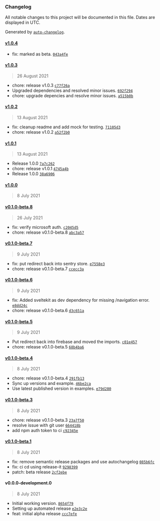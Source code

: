 ### Changelog

All notable changes to this project will be documented in this file. Dates are displayed in UTC.

Generated by [`auto-changelog`](https://github.com/CookPete/auto-changelog).

#### [v1.0.4](https://github.com/jerrythomas/sentry/compare/v1.0.3...v1.0.4)

- fix: marked as beta. [`043a4fe`](https://github.com/jerrythomas/sentry/commit/043a4fee043e6110cf34c57e378eadfb490534a1)

#### [v1.0.3](https://github.com/jerrythomas/sentry/compare/v1.0.2...v1.0.3)

> 26 August 2021

- chore: release v1.0.3 [`c77f26a`](https://github.com/jerrythomas/sentry/commit/c77f26a3db597f2dfc9d0d808fbda16365d2d722)
- Upgraded dependencies and resolved minor issues. [`692f294`](https://github.com/jerrythomas/sentry/commit/692f29498c7c3c35e5899034971304e05c6d1b79)
- chore: upgrade depencies and resolve minor issues. [`a515b0b`](https://github.com/jerrythomas/sentry/commit/a515b0b01f8e51688662afa382a2a662a5322455)

#### [v1.0.2](https://github.com/jerrythomas/sentry/compare/v1.0.1...v1.0.2)

> 13 August 2021

- fix: cleanup readme and add mock for testing. [`71105d3`](https://github.com/jerrythomas/sentry/commit/71105d3a9452cbd67abf2dff966ba2089092c67e)
- chore: release v1.0.2 [`a52f2b0`](https://github.com/jerrythomas/sentry/commit/a52f2b051634d31a5c96424bd44d06143c0a5d35)

#### [v1.0.1](https://github.com/jerrythomas/sentry/compare/v1.0.0...v1.0.1)

> 13 August 2021

- Release 1.0.0 [`7a7c262`](https://github.com/jerrythomas/sentry/commit/7a7c2624e2bb84409c04beaa45989b489ea1c01e)
- chore: release v1.0.1 [`4745a4b`](https://github.com/jerrythomas/sentry/commit/4745a4be0b902b34eaa2f42a22becf1cb12d6a28)
- Release 1.0.0 [`38a6906`](https://github.com/jerrythomas/sentry/commit/38a6906b26610462a5c276c07bd606bd23ff54e8)

#### [v1.0.0](https://github.com/jerrythomas/sentry/compare/v0.1.0-beta.8...v1.0.0)

> 8 July 2021

#### [v0.1.0-beta.8](https://github.com/jerrythomas/sentry/compare/v0.1.0-beta.7...v0.1.0-beta.8)

> 26 July 2021

- fix: verify microsoft auth. [`c2045d5`](https://github.com/jerrythomas/sentry/commit/c2045d51680a6c44da252c04a184d9881a040d22)
- chore: release v0.1.0-beta.8 [`abc3a57`](https://github.com/jerrythomas/sentry/commit/abc3a57f87a80d8334112eece5f2ce5ff633ed4e)

#### [v0.1.0-beta.7](https://github.com/jerrythomas/sentry/compare/v0.1.0-beta.6...v0.1.0-beta.7)

> 9 July 2021

- fix: put redirect back into sentry store. [`e7558e3`](https://github.com/jerrythomas/sentry/commit/e7558e350a1d6c65d5e07637e00e78e4c79acf15)
- chore: release v0.1.0-beta.7 [`ccecc3a`](https://github.com/jerrythomas/sentry/commit/ccecc3a1a63107232efaee59af71ccb997172f23)

#### [v0.1.0-beta.6](https://github.com/jerrythomas/sentry/compare/v0.1.0-beta.5...v0.1.0-beta.6)

> 9 July 2021

- fix: Added sveltekit as dev dependency for missing /navigation error. [`e8dd24c`](https://github.com/jerrythomas/sentry/commit/e8dd24ca73635ad8c8871733f93e2168dc335404)
- chore: release v0.1.0-beta.6 [`d3c651a`](https://github.com/jerrythomas/sentry/commit/d3c651a187f221abe9f705f6104e29ac80fe6021)

#### [v0.1.0-beta.5](https://github.com/jerrythomas/sentry/compare/v0.1.0-beta.4...v0.1.0-beta.5)

> 9 July 2021

- Put redirect back into firebase and moved the imports. [`c01e457`](https://github.com/jerrythomas/sentry/commit/c01e4576cc4264b1c1e901dc7884223c494fa9ee)
- chore: release v0.1.0-beta.5 [`68b4ba6`](https://github.com/jerrythomas/sentry/commit/68b4ba6fcca8a7380a69beea96c3b37e9908267f)

#### [v0.1.0-beta.4](https://github.com/jerrythomas/sentry/compare/v0.1.0-beta.3...v0.1.0-beta.4)

> 8 July 2021

- chore: release v0.1.0-beta.4 [`291fb13`](https://github.com/jerrythomas/sentry/commit/291fb13d91bfdd2a3115d5b188f66885284d3358)
- Sync up versions and example. [`46be2ca`](https://github.com/jerrythomas/sentry/commit/46be2caac074e9c2688b8d9e311bfb5dc1111693)
- Use latest published version in examples. [`e79d280`](https://github.com/jerrythomas/sentry/commit/e79d2809c2c83974ab2d776b21de2adc06c94ffb)

#### [v0.1.0-beta.3](https://github.com/jerrythomas/sentry/compare/v0.1.0-beta.1...v0.1.0-beta.3)

> 8 July 2021

- chore: release v0.1.0-beta.3 [`23a7f50`](https://github.com/jerrythomas/sentry/commit/23a7f50a8ed18be9bf9bca2de5f84632e01708fd)
- resolve issue with git user [`664418b`](https://github.com/jerrythomas/sentry/commit/664418bd3988a498b3e7a534bacfcfd1a6efcd7b)
- add npm auth token to ci [`c92345e`](https://github.com/jerrythomas/sentry/commit/c92345e2496bef31d8a3a3ec1e6e7c64754bbf36)

#### [v0.1.0-beta.1](https://github.com/jerrythomas/sentry/compare/v0.0.0-development.0...v0.1.0-beta.1)

> 8 July 2021

- fix: remove semantic release packages and use autochangelog [`085b6fc`](https://github.com/jerrythomas/sentry/commit/085b6fcae365dfb3cf7f397415155cb11374268e)
- fix: ci cd using release-it [`9298399`](https://github.com/jerrythomas/sentry/commit/929839951281e5d4f4988dfad92576a011bb6c74)
- patch: beta release [`2cf2ebe`](https://github.com/jerrythomas/sentry/commit/2cf2ebe2af5bb2c72accb39d87de3a90045db41d)

#### v0.0.0-development.0

> 8 July 2021

- Initial working version. [`8654f79`](https://github.com/jerrythomas/sentry/commit/8654f79c59e49486c551e069f202b406a45896e5)
- Setting up automated release [`e2e3c2e`](https://github.com/jerrythomas/sentry/commit/e2e3c2e32dfc3d56f0457fcc4d997ba865e33a15)
- feat: initial alpha release [`ccc7efe`](https://github.com/jerrythomas/sentry/commit/ccc7efe75c9e45395da6cde8a64d2dbc9a770159)

